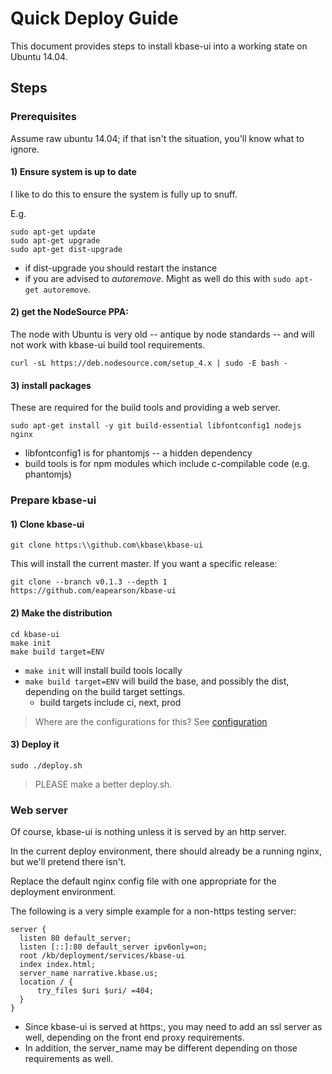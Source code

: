 # Quick Deploy Guide

This document provides steps to install kbase-ui into a working state on Ubuntu 14.04.

## Steps

### Prerequisites

Assume raw ubuntu 14.04; if that isn't the situation, you'll know what to ignore.

#### 1) Ensure system is up to date

I like to do this to ensure the  system is fully up to snuff.

E.g.

```
sudo apt-get update
sudo apt-get upgrade
sudo apt-get dist-upgrade
```

- if dist-upgrade you should restart the instance
- if you are advised to *autoremove*. Might as well do this with ```sudo apt-get autoremove```.


#### 2) get the NodeSource PPA:

The node with Ubuntu is very old -- antique by node standards -- and will not work with kbase-ui build tool requirements.

```
curl -sL https://deb.nodesource.com/setup_4.x | sudo -E bash -
```

#### 3) install packages

These are required for the build tools and providing a web server.

```
sudo apt-get install -y git build-essential libfontconfig1 nodejs nginx
```

- libfontconfig1 is for phantomjs -- a hidden dependency
- build tools is for npm modules which include c-compilable code (e.g. phantomjs)

### Prepare kbase-ui

#### 1) Clone kbase-ui

```
git clone https:\\github.com\kbase\kbase-ui
```

This will install the current master. If you want a specific release:

```
git clone --branch v0.1.3 --depth 1 https://github.com/eapearson/kbase-ui
```

#### 2) Make the distribution

```
cd kbase-ui
make init
make build target=ENV
```

- ```make init``` will install build tools locally
- ```make build target=ENV``` will build the base, and possibly the dist, depending on the build target settings.
    - build targets include ci, next, prod

> Where are the configurations for this? See [configuration](configuration.md)

#### 3) Deploy it

```
sudo ./deploy.sh
```

> PLEASE make a better deploy.sh.

### Web server

Of course, kbase-ui is nothing unless it is served by an http server.

In the current deploy environment, there should already be a running nginx, but we'll pretend there isn't.

Replace the default nginx config file with one appropriate for the deployment environment.

The following is a very simple example for a non-https testing server:

```
server {
  listen 80 default_server;
  listen [::]:80 default_server ipv6only=on;
  root /kb/deployment/services/kbase-ui
  index index.html;
  server_name narrative.kbase.us;
  location / {
      try_files $uri $uri/ =404;
  }
}
```

- Since kbase-ui is served at https:, you may need to add an ssl server as well, depending on the front end proxy requirements.
- In addition, the server_name may be different depending on those requirements as well.

